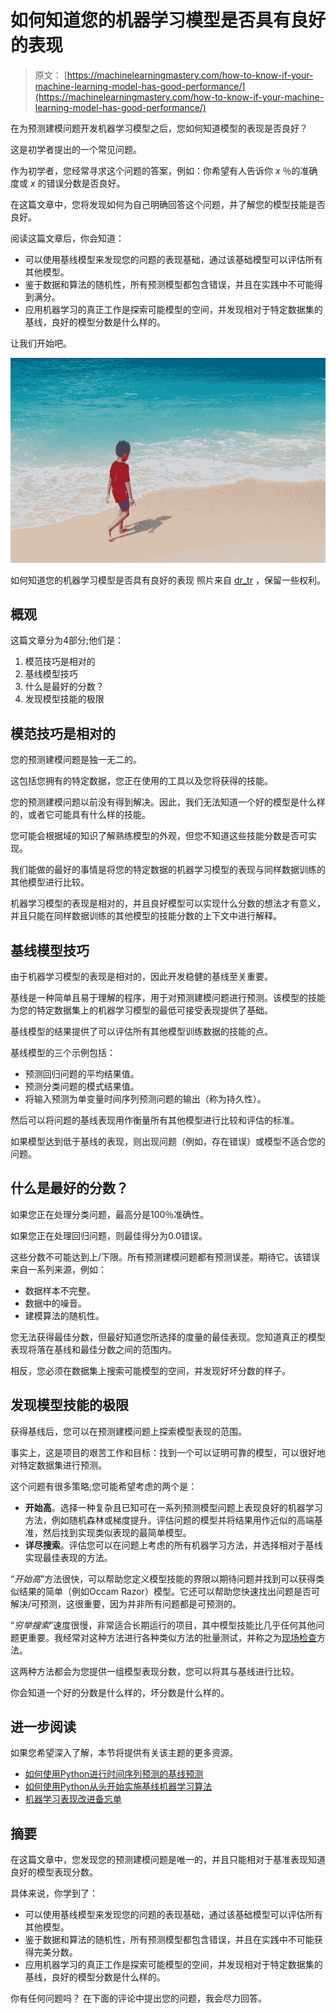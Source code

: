 # 如何知道您的机器学习模型是否具有良好的表现

> 原文： [https://machinelearningmastery.com/how-to-know-if-your-machine-learning-model-has-good-performance/](https://machinelearningmastery.com/how-to-know-if-your-machine-learning-model-has-good-performance/)

在为预测建模问题开发机器学习模型之后，您如何知道模型的表现是否良好？

这是初学者提出的一个常见问题。

作为初学者，您经常寻求这个问题的答案，例如：你希望有人告诉你 _x_ ％的准确度或 _x_ 的错误分数是否良好。

在这篇文章中，您将发现如何为自己明确回答这个问题，并了解您的模型技能是否良好。

阅读这篇文章后，你会知道：

*   可以使用基线模型来发现您的问题的表现基础，通过该基础模型可以评估所有其他模型。
*   鉴于数据和算法的随机性，所有预测模型都包含错误，并且在实践中不可能得到满分。
*   应用机器学习的真正工作是探索可能模型的空间，并发现相对于特定数据集的基线，良好的模型分数是什么样的。

让我们开始吧。

![How To Know if Your Machine Learning Model Has Good Performance](img/fce679779921d9c17fdfb72087ac2a38.jpg)

如何知道您的机器学习模型是否具有良好的表现
照片来自 [dr_tr](https://www.flickr.com/photos/dr_tr/5418520924/) ，保留一些权利。

## 概观

这篇文章分为4部分;他们是：

1.  模范技巧是相对的
2.  基线模型技巧
3.  什么是最好的分数？
4.  发现模型技能的极限

## 模范技巧是相对的

您的预测建模问题是独一无二的。

这包括您拥有的特定数据，您正在使用的工具以及您将获得的技能。

您的预测建模问题以前没有得到解决。因此，我们无法知道一个好的模型是什么样的，或者它可能具有什么样的技能。

您可能会根据域的知识了解熟练模型的外观，但您不知道这些技能分数是否可实现。

我们能做的最好的事情是将您的特定数据的机器学习模型的表现与同样数据训练的其他模型进行比较。

机器学习模型的表现是相对的，并且良好模型可以实现什么分数的想法才有意义，并且只能在同样数据训练的其他模型的技能分数的上下文中进行解释。

## 基线模型技巧

由于机器学习模型的表现是相对的，因此开发稳健的基线至关重要。

基线是一种简单且易于理解的程序，用于对预测建模问题进行预测。该模型的技能为您的特定数据集上的机器学习模型的最低可接受表现提供了基础。

基线模型的结果提供了可以评估所有其他模型训练数据的技能的点。

基线模型的三个示例包括：

*   预测回归问题的平均结果值。
*   预测分类问题的模式结果值。
*   将输入预测为单变量时间序列预测问题的输出（称为持久性）。

然后可以将问题的基线表现用作衡量所有其他模型进行比较和评估的标准。

如果模型达到低于基线的表现，则出现问题（例如，存在错误）或模型不适合您的问题。

## 什么是最好的分数？

如果您正在处理分类问题，最高分是100％准确性。

如果您正在处理回归问题，则最佳得分为0.0错误。

这些分数不可能达到上/下限。所有预测建模问题都有预测误差。期待它。该错误来自一系列来源，例如：

*   数据样本不完整。
*   数据中的噪音。
*   建模算法的随机性。

您无法获得最佳分数，但最好知道您所选择的度量的最佳表现。您知道真正的模型表现将落在基线和最佳分数之间的范围内。

相反，您必须在数据集上搜索可能模型的空间，并发现好坏分数的样子。

## 发现模型技能的极限

获得基线后，您可以在预测建模问题上探索模型表现的范围。

事实上，这是项目的艰苦工作和目标：找到一个可以证明可靠的模型，可以很好地对特定数据集进行预测。

这个问题有很多策略;您可能希望考虑的两个是：

*   **开始高**。选择一种复杂且已知可在一系列预测模型问题上表现良好的机器学习方法，例如随机森林或梯度提升。评估问题的模型并将结果用作近似的高端基准，然后找到实现类似表现的最简单模型。
*   **详尽搜索**。评估您可以在问题上考虑的所有机器学习方法，并选择相对于基线实现最佳表现的方法。

“_开始高_”方法很快，可以帮助您定义模型技能的界限以期待问题并找到可以获得类似结果的简单（例如Occam Razor）模型。它还可以帮助您快速找出问题是否可解决/可预测，这很重要，因为并非所有问题都是可预测的。

“_穷举搜索_”速度很慢，非常适合长期运行的项目，其中模型技能比几乎任何其他问题更重要。我经常对这种方法进行各种类似方法的批量测试，并称之为[现场检查](https://machinelearningmastery.com/why-you-should-be-spot-checking-algorithms-on-your-machine-learning-problems/)方法。

这两种方法都会为您提供一组模型表现分数，您可以将其与基线进行比较。

你会知道一个好的分数是什么样的，坏分数是什么样的。

## 进一步阅读

如果您希望深入了解，本节将提供有关该主题的更多资源。

*   [如何使用Python进行时间序列预测的基线预测](https://machinelearningmastery.com/persistence-time-series-forecasting-with-python/)
*   [如何使用Python从头开始实施基线机器学习算法](https://machinelearningmastery.com/implement-baseline-machine-learning-algorithms-scratch-python/)
*   [机器学习表现改进备忘单](https://machinelearningmastery.com/machine-learning-performance-improvement-cheat-sheet/)

## 摘要

在这篇文章中，您发现您的预测建模问题是唯一的，并且只能相对于基准表现知道良好的模型表现分数。

具体来说，你学到了：

*   可以使用基线模型来发现您的问题的表现基础，通过该基础模型可以评估所有其他模型。
*   鉴于数据和算法的随机性，所有预测模型都包含错误，并且在实践中不可能获得完美分数。
*   应用机器学习的真正工作是探索可能模型的空间，并发现相对于特定数据集的基线，良好的模型分数是什么样的。

你有任何问题吗？
在下面的评论中提出您的问题，我会尽力回答。